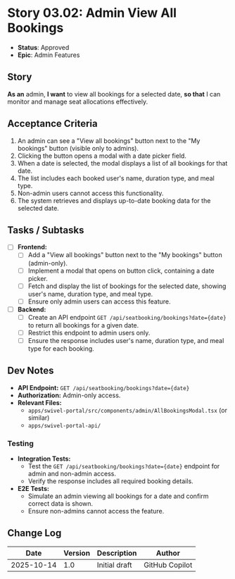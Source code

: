# Story 03.02: Admin View All Bookings

- **Status**: Approved
- **Epic**: Admin Features

## Story

**As an** admin,
**I want** to view all bookings for a selected date,
**so that** I can monitor and manage seat allocations effectively.

## Acceptance Criteria

1. An admin can see a "View all bookings" button next to the "My bookings" button (visible only to admins).
2. Clicking the button opens a modal with a date picker field.
3. When a date is selected, the modal displays a list of all bookings for that date.
4. The list includes each booked user's name, duration type, and meal type.
5. Non-admin users cannot access this functionality.
6. The system retrieves and displays up-to-date booking data for the selected date.

## Tasks / Subtasks

- [ ] **Frontend:**
  - [ ] Add a "View all bookings" button next to the "My bookings" button (admin-only).
  - [ ] Implement a modal that opens on button click, containing a date picker.
  - [ ] Fetch and display the list of bookings for the selected date, showing user's name, duration type, and meal type.
  - [ ] Ensure only admin users can access this feature.
- [ ] **Backend:**
  - [ ] Create an API endpoint `GET /api/seatbooking/bookings?date={date}` to return all bookings for a given date.
  - [ ] Restrict this endpoint to admin users only.
  - [ ] Ensure the response includes user's name, duration type, and meal type for each booking.

## Dev Notes

- **API Endpoint:** `GET /api/seatbooking/bookings?date={date}`
- **Authorization:** Admin-only access.
- **Relevant Files:**
  - `apps/swivel-portal/src/components/admin/AllBookingsModal.tsx` (or similar)
  - `apps/swivel-portal-api/`

### Testing

- **Integration Tests:**
  - Test the `GET /api/seatbooking/bookings?date={date}` endpoint for admin and non-admin access.
  - Verify the response includes all required booking details.
- **E2E Tests:**
  - Simulate an admin viewing all bookings for a date and confirm correct data is shown.
  - Ensure non-admins cannot access the feature.

## Change Log

| Date       | Version | Description   | Author         |
| ---------- | ------- | ------------- | -------------- |
| 2025-10-14 | 1.0     | Initial draft | GitHub Copilot |
